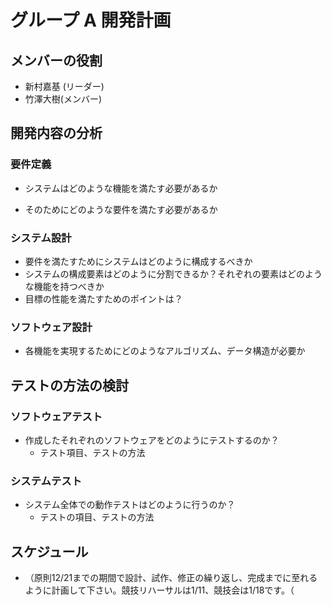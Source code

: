 # グループ A 開発計画

## メンバーの役割
- 新村嘉基 (リーダー)
- 竹澤大樹(メンバー)

## 開発内容の分析

### 要件定義
- システムはどのような機能を満たす必要があるか

- そのためにどのような要件を満たす必要があるか

###  システム設計

- 要件を満たすためにシステムはどのように構成するべきか
- システムの構成要素はどのように分割できるか？それぞれの要素はどのような機能を持つべきか
- 目標の性能を満たすためのポイントは？

### ソフトウェア設計
- 各機能を実現するためにどのようなアルゴリズム、データ構造が必要か

## テストの方法の検討

### ソフトウェアテスト
- 作成したそれぞれのソフトウェアをどのようにテストするのか？
  - テスト項目、テストの方法

### システムテスト
- システム全体での動作テストはどのように行うのか？
  - テストの項目、テストの方法
  
## スケジュール
- （原則12/21までの期間で設計、試作、修正の繰り返し、完成までに至れるように計画して下さい。競技リハーサルは1/11、競技会は1/18です。（
